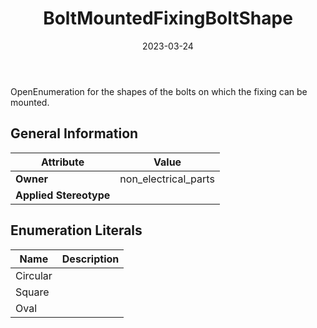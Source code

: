﻿---
title: BoltMountedFixingBoltShape
toc: false
type: specs
date: "2023-03-24"
draft: false
specification: VEC
version: 2.0.2
documentType: "Recommendation"
elementType: Class
classes:
  - BoltMountedFixingBoltShape
menu_name: vec-2.0.2
---
<p> OpenEnumeration for the shapes of the bolts on which the fixing can be mounted.      </p>

## General Information

| Attribute               | Value |
|-------------------------|-------|
| **Owner**               | non_electrical_parts |
| **Applied Stereotype**  |   |

## Enumeration Literals
| Name          | **Description** |
|---------------|-----------------|
| Circular |  |
| Square |  |
| Oval |  |
